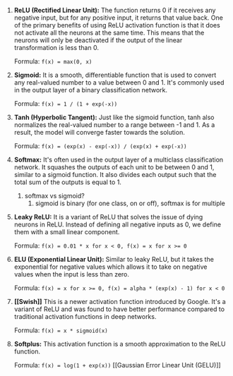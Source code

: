 1. **ReLU (Rectified Linear Unit):** The function returns 0 if it receives any negative input, but for any positive input, it returns that value back. One of the primary benefits of using ReLU activation function is that it does not activate all the neurons at the same time. This means that the neurons will only be deactivated if the output of the linear transformation is less than 0.
    
    Formula: `f(x) = max(0, x)`
    
2. **Sigmoid:** It is a smooth, differentiable function that is used to convert any real-valued number to a value between 0 and 1. It's commonly used in the output layer of a binary classification network.
    
    Formula: `f(x) = 1 / (1 + exp(-x))`
    
3. **Tanh (Hyperbolic Tangent):** Just like the sigmoid function, tanh also normalizes the real-valued number to a range between -1 and 1. As a result, the model will converge faster towards the solution.
    
    Formula: `f(x) = (exp(x) - exp(-x)) / (exp(x) + exp(-x))`
    
4. **Softmax:** It's often used in the output layer of a multiclass classification network. It squashes the outputs of each unit to be between 0 and 1, similar to a sigmoid function. It also divides each output such that the total sum of the outputs is equal to 1.
	1. softmax vs sigmoid?
		1. sigmoid is binary (for one class, on or off), softmax is for multiple
    
5. **Leaky ReLU:** It is a variant of ReLU that solves the issue of dying neurons in ReLU. Instead of defining all negative inputs as 0, we define them with a small linear component.
    
    Formula: `f(x) = 0.01 * x for x < 0, f(x) = x for x >= 0`
    
6. **ELU (Exponential Linear Unit):** Similar to leaky ReLU, but it takes the exponential for negative values which allows it to take on negative values when the input is less than zero.
    
    Formula: `f(x) = x for x >= 0, f(x) = alpha * (exp(x) - 1) for x < 0`
    
7. **[[Swish]]** This is a newer activation function introduced by Google. It's a variant of ReLU and was found to have better performance compared to traditional activation functions in deep networks.
    
    Formula: `f(x) = x * sigmoid(x)`
    
8. **Softplus:** This activation function is a smooth approximation to the ReLU function.
    
    Formula: `f(x) = log(1 + exp(x))`
[[Gaussian Error Linear Unit (GELU)]]